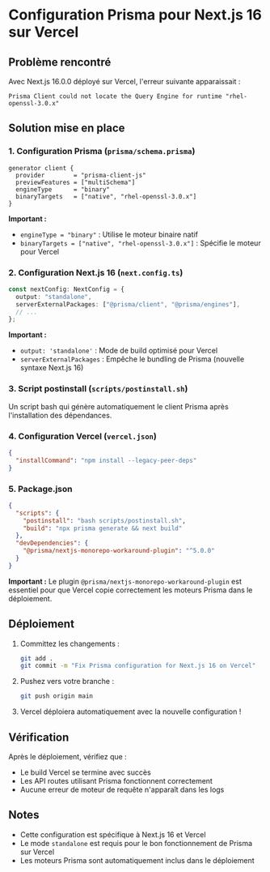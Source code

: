 # Configuration Prisma pour Next.js 16 sur Vercel

## Problème rencontré

Avec Next.js 16.0.0 déployé sur Vercel, l'erreur suivante apparaissait :

```
Prisma Client could not locate the Query Engine for runtime "rhel-openssl-3.0.x"
```

## Solution mise en place

### 1. Configuration Prisma (`prisma/schema.prisma`)

```prisma
generator client {
  provider        = "prisma-client-js"
  previewFeatures = ["multiSchema"]
  engineType      = "binary"
  binaryTargets   = ["native", "rhel-openssl-3.0.x"]
}
```

**Important :**

- `engineType = "binary"` : Utilise le moteur binaire natif
- `binaryTargets = ["native", "rhel-openssl-3.0.x"]` : Spécifie le moteur pour Vercel

### 2. Configuration Next.js 16 (`next.config.ts`)

```typescript
const nextConfig: NextConfig = {
  output: "standalone",
  serverExternalPackages: ["@prisma/client", "@prisma/engines"],
  // ...
};
```

**Important :**

- `output: 'standalone'` : Mode de build optimisé pour Vercel
- `serverExternalPackages` : Empêche le bundling de Prisma (nouvelle syntaxe Next.js 16)

### 3. Script postinstall (`scripts/postinstall.sh`)

Un script bash qui génère automatiquement le client Prisma après l'installation des dépendances.

### 4. Configuration Vercel (`vercel.json`)

```json
{
  "installCommand": "npm install --legacy-peer-deps"
}
```

### 5. Package.json

```json
{
  "scripts": {
    "postinstall": "bash scripts/postinstall.sh",
    "build": "npx prisma generate && next build"
  },
  "devDependencies": {
    "@prisma/nextjs-monorepo-workaround-plugin": "^5.0.0"
  }
}
```

**Important :** Le plugin `@prisma/nextjs-monorepo-workaround-plugin` est essentiel pour que Vercel copie correctement les moteurs Prisma dans le déploiement.

## Déploiement

1. Committez les changements :

   ```bash
   git add .
   git commit -m "Fix Prisma configuration for Next.js 16 on Vercel"
   ```

2. Pushez vers votre branche :

   ```bash
   git push origin main
   ```

3. Vercel déploiera automatiquement avec la nouvelle configuration !

## Vérification

Après le déploiement, vérifiez que :

- Le build Vercel se termine avec succès
- Les API routes utilisant Prisma fonctionnent correctement
- Aucune erreur de moteur de requête n'apparaît dans les logs

## Notes

- Cette configuration est spécifique à Next.js 16 et Vercel
- Le mode `standalone` est requis pour le bon fonctionnement de Prisma sur Vercel
- Les moteurs Prisma sont automatiquement inclus dans le déploiement
